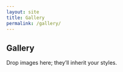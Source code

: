 ```yaml
---
layout: site
title: Gallery
permalink: /gallery/
---
```


<section class="deco-card">
  <span class="corner tl" aria-hidden="true"></span>
  <span class="corner tr" aria-hidden="true"></span>
  <span class="corner bl" aria-hidden="true"></span>
  <span class="corner br" aria-hidden="true"></span>

  <h2>Gallery</h2>
  <p>Drop images here; they’ll inherit your styles.</p>
</section>
